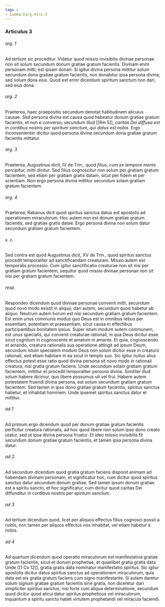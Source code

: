 ```yaml
---
tags : 
- Summa/Ia/q.43/a.3
---
```


### Articulus 3

###### arg. 1
Ad tertium sic proceditur. Videtur quod missio invisibilis divinae personae non sit solum secundum donum gratiae gratum facientis. Divinam enim personam mitti, est ipsam donari. Si igitur divina persona mittitur solum secundum dona gratiae gratum facientis, non donabitur ipsa persona divina, sed solum dona eius. Quod est error dicentium spiritum sanctum non dari, sed eius dona.

###### arg. 2
Praeterea, haec praepositio secundum denotat habitudinem alicuius causae. Sed persona divina est causa quod habeatur donum gratiae gratum facientis, et non e converso; secundum illud [[Rm 5]], *caritas Dei diffusa est in cordibus nostris per spiritum sanctum, qui datus est nobis*. Ergo inconvenienter dicitur quod persona divina secundum dona gratiae gratum facientis mittatur.

###### arg. 3
Praeterea, Augustinus dicit, IV de Trin., quod *filius, cum ex tempore mente percipitur, mitti dicitur*. Sed filius cognoscitur non solum per gratiam gratum facientem, sed etiam per gratiam gratis datam, sicut per fidem et per scientiam. Non ergo persona divina mittitur secundum solam gratiam gratum facientem.

###### arg. 4
Praeterea, Rabanus dicit quod spiritus sanctus datus est apostolis ad operationem miraculorum. Hoc autem non est donum gratiae gratum facientis, sed gratiae gratis datae. Ergo persona divina non solum datur secundum gratiam gratum facientem.

###### s. c.
Sed contra est quod Augustinus dicit, XV de Trin., quod spiritus sanctus procedit temporaliter ad sanctificandam creaturam. Missio autem est temporalis processio. Cum igitur sanctificatio creaturae non sit nisi per gratiam gratum facientem, sequitur quod missio divinae personae non sit nisi per gratiam gratum facientem.

###### resp.
Respondeo dicendum quod divinae personae convenit mitti, secundum quod novo modo existit in aliquo; dari autem, secundum quod habetur ab aliquo. Neutrum autem horum est nisi secundum gratiam gratum facientem. Est enim unus communis modus quo Deus est in omnibus rebus per essentiam, potentiam et praesentiam, sicut causa in effectibus participantibus bonitatem ipsius. Super istum modum autem communem, est unus specialis, qui convenit creaturae rationali, in qua Deus dicitur esse sicut cognitum in cognoscente et amatum in amante. Et quia, cognoscendo et amando, creatura rationalis sua operatione attingit ad ipsum Deum, secundum istum specialem modum Deus non solum dicitur esse in creatura rationali, sed etiam habitare in ea sicut in templo suo. Sic igitur nullus alius effectus potest esse ratio quod divina persona sit novo modo in rationali creatura, nisi gratia gratum faciens. Unde secundum solam gratiam gratum facientem, mittitur et procedit temporaliter persona divina. Similiter illud solum habere dicimur, quo libere possumus uti vel frui. Habere autem potestatem fruendi divina persona, est solum secundum gratiam gratum facientem. Sed tamen in ipso dono gratiae gratum facientis, spiritus sanctus habetur, et inhabitat hominem. Unde ipsemet spiritus sanctus datur et mittitur.

###### ad 1
Ad primum ergo dicendum quod per donum gratiae gratum facientis perficitur creatura rationalis, ad hoc quod libere non solum ipso dono creato utatur, sed ut ipsa divina persona fruatur. Et ideo missio invisibilis fit secundum donum gratiae gratum facientis, et tamen ipsa persona divina datur.

###### ad 2
Ad secundum dicendum quod gratia gratum faciens disponit animam ad habendam divinam personam, et significatur hoc, cum dicitur quod spiritus sanctus datur secundum donum gratiae. Sed tamen ipsum donum gratiae est a spiritu sancto, et hoc significatur, cum dicitur quod caritas Dei diffunditur in cordibus nostris per spiritum sanctum.

###### ad 3
Ad tertium dicendum quod, licet per aliquos effectus filius cognosci possit a nobis, non tamen per aliquos effectus nos inhabitat, vel etiam habetur a nobis.

###### ad 4
Ad quartum dicendum quod operatio miraculorum est manifestativa gratiae gratum facientis, sicut et donum prophetiae, et quaelibet gratia gratis data. Unde [[1 Co 12]], gratia gratis data nominatur manifestatio spiritus. Sic igitur apostolis dicitur datus spiritus sanctus ad operationem miraculorum, quia data est eis gratia gratum faciens cum signo manifestante. Si autem daretur solum signum gratiae gratum facientis sine gratia, non diceretur dari simpliciter spiritus sanctus; nisi forte cum aliqua determinatione, secundum quod dicitur quod alicui datur spiritus propheticus vel miraculorum, inquantum a spiritu sancto habet virtutem prophetandi vel miracula faciendi.

